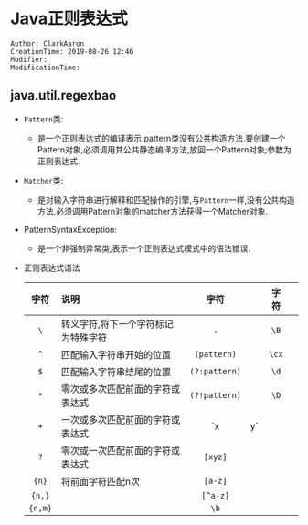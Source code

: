 # Java正则表达式

```
Author: ClarkAaron
CreationTime: 2019-08-26 12:46
Modifier:
ModificationTime:
```

## java.util.regexbao

* `Pattern`类:
  * 是一个正则表达式的编译表示.pattern类没有公共构造方法.要创建一个Pattern对象,必须调用其公共静态编译方法,放回一个Pattern对象;参数为正则表达式.
* `Matcher`类:
  * 是对输入字符串进行解释和匹配操作的引擎,与`Pattern`一样,没有公共构造方法,必须调用Pattern对象的matcher方法获得一个Matcher对象.
* PatternSyntaxException:
  * 是一个非强制异常类,表示一个正则表达式模式中的语法错误.

* 正则表达式语法

  | 字符    | 说明 | 字符          |      | 字符  |      |
  |:-------:|:--- |:-------------:|:---- |:-----:|:---- |
  | `\` | 转义字符,将下一个字符标记为特殊字符 | `.`  |      | `\B`  |      |
  | `^` | 匹配输入字符串开始的位置 | `(pattern)`   |      | `\cx` |      |
  | `$` | 匹配输入字符串结尾的位置 | `(?:pattern)` |      | `\d`  |      |
  | `*` | 零次或多次匹配前面的字符或表达式 | `(?!pattern)` |      | `\D`  |      |
  | `+` | 一次或多次匹配前面的字符或表达式 | `x|y`         |      |       |      |
  | `?` | 零次或一次匹配前面的字符或表达式 | `[xyz]`       |      |       |      |
  | `{n}` | 将前面字符匹配n次     | `[a-z]`       |      |       |      |
  | `{n,}` |      | `[^a-z]`      |      |       |      |
  | `{n,m}` |      | `\b`          |      |       |      |